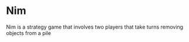 # Nim
Nim is a strategy game that involves two players that take turns removing objects from a pile

